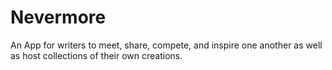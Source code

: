 # Nevermore
An App for writers to meet, share, compete, and inspire one another as well as host collections of their own creations.
